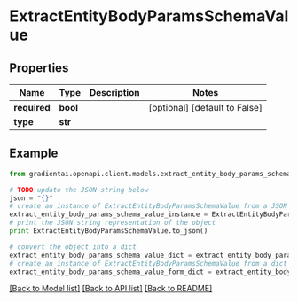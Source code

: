 # ExtractEntityBodyParamsSchemaValue


## Properties
Name | Type | Description | Notes
------------ | ------------- | ------------- | -------------
**required** | **bool** |  | [optional] [default to False]
**type** | **str** |  | 

## Example

```python
from gradientai.openapi.client.models.extract_entity_body_params_schema_value import ExtractEntityBodyParamsSchemaValue

# TODO update the JSON string below
json = "{}"
# create an instance of ExtractEntityBodyParamsSchemaValue from a JSON string
extract_entity_body_params_schema_value_instance = ExtractEntityBodyParamsSchemaValue.from_json(json)
# print the JSON string representation of the object
print ExtractEntityBodyParamsSchemaValue.to_json()

# convert the object into a dict
extract_entity_body_params_schema_value_dict = extract_entity_body_params_schema_value_instance.to_dict()
# create an instance of ExtractEntityBodyParamsSchemaValue from a dict
extract_entity_body_params_schema_value_form_dict = extract_entity_body_params_schema_value.from_dict(extract_entity_body_params_schema_value_dict)
```
[[Back to Model list]](../README.md#documentation-for-models) [[Back to API list]](../README.md#documentation-for-api-endpoints) [[Back to README]](../README.md)


